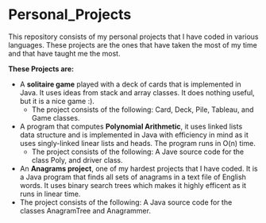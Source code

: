 # Personal_Projects
This repository consists of my personal projects that I have coded in various languages. These projects are the ones that have taken the most of my time and that have taught me the most.

__These Projects are:__
- A __solitaire game__ played with a deck of cards that is implemented in Java. It uses ideas from stack and array classes. It does nothing useful, but it is a nice game :).
  - The project consists of the following: Card, Deck, Pile, Tableau, and Game classes. 
- A program that computes __Polynomial Arithmetic__, it uses linked lists data structure and is implemented in Java with efficiency in mind as it uses singly-linked linear lists and heads. The program runs in O(n) time.
  - The project consists of the following: A Jave source code for the class Poly, and driver class.
- An __Anagrams project__, one of my hardest projects that I have coded. It is a Java program that finds all sets of anagrams in a text file of English words. It uses binary search trees which makes it highly efficent as it runs in linear time. 
 - The project consists of the following: A Java source code for the classes AnagramTree and Anagrammer.
